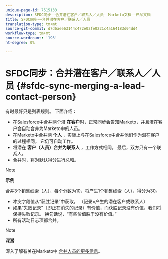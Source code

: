 ```yaml
---
unique-page-id: 7515133
description: SFDC同步——合并潜在客户／联系人／人员- Marketo文档——产品文档
title: SFDC同步——合并潜在客户／联系人／人员
translation-type: tm+mt
source-git-commit: d7d6aee63144c472e02fe0221c4a164183d04dd4
workflow-type: tm+mt
source-wordcount: '193'
ht-degree: 0%

---
```



# SFDC同步：合并潜在客户／联系人／人员 {#sfdc-sync-merging-a-lead-contact-person}

有时最好只是列表规则。 下面介绍：

* 在Salesforce中合并两个潜 **在客户**&#x200B;时，正常同步会告知Marketo，并且潜在客户会自动合并为Marketo中的人员。
* 在Marketo中合并两 **个人** ，实际上与在Salesforce中合并他们作为潜在客户的过程相同。 它仍可自动工作。
* 将潜在 **客户（人员）合并为联系人** ，工作方式相同。 最后，双方只有一个联系人。
* 合并时，将对默认得分进行总和。

>[!NOTE]
>
>**示例**
>
>合并3个销售线索（人），每个分数为10，将产生1个销售线索（人），得分为30。

* 冲突字段值从“获胜记录”中获取。 （记录=产生的潜在客户或联系人）
* 如果“失败记录”（即正在消失的记录）有价值，而获胜记录没有价值，我们将保持失败记录。 换句话说，“有些价值胜于没有价值。”
* 所有活动日志项都合并。

>[!NOTE]
>
>**深潜**
>
>深入了解有关在Marketo中 [合并人员的更多信息](../../../../product-docs/core-marketo-concepts/smart-lists-and-static-lists/managing-people-in-smart-lists/find-and-merge-duplicate-people.md)。

